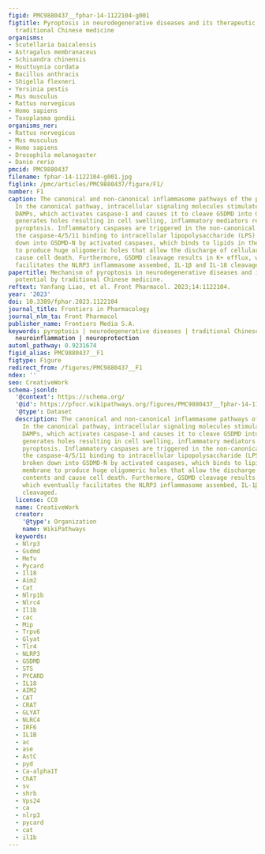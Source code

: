 ```yaml
---
figid: PMC9880437__fphar-14-1122104-g001
figtitle: Pyroptosis in neurodegenerative diseases and its therapeutic potential by
  traditional Chinese medicine
organisms:
- Scutellaria baicalensis
- Astragalus membranaceus
- Schisandra chinensis
- Houttuynia cordata
- Bacillus anthracis
- Shigella flexneri
- Yersinia pestis
- Mus musculus
- Rattus norvegicus
- Homo sapiens
- Toxoplasma gondii
organisms_ner:
- Rattus norvegicus
- Mus musculus
- Homo sapiens
- Drosophila melanogaster
- Danio rerio
pmcid: PMC9880437
filename: fphar-14-1122104-g001.jpg
figlink: /pmc/articles/PMC9880437/figure/F1/
number: F1
caption: The canonical and non-canonical inflammasome pathways of the pyroptosis.
  In the canonical pathway, intracellular signaling molecules stimulate PAMPs and
  DAMPs, which activates caspase-1 and causes it to cleave GSDMD into GSDMD-N. GSDMD-N
  generates holes resulting in cell swelling, inflammatory mediators release, and
  pyroptosis. Inflammatory caspases are triggered in the non-canonical pathway by
  the caspase-4/5/11 binding to intracellular lipopolysaccharide (LPS). GSDMD is broken
  down into GSDMD-N by activated caspases, which binds to lipids in the plasma membrane
  to produce huge oligomeric holes that allow the discharge of cellular contents and
  cause cell death. Furthermore, GSDMD cleavage results in K+ efflux, which eventually
  facilitates the NLRP3 inflammasome assembed, IL-1β and IL-18 cleavaged.
papertitle: Mechanism of pyroptosis in neurodegenerative diseases and its therapeutic
  potential by traditional Chinese medicine.
reftext: Yanfang Liao, et al. Front Pharmacol. 2023;14:1122104.
year: '2023'
doi: 10.3389/fphar.2023.1122104
journal_title: Frontiers in Pharmacology
journal_nlm_ta: Front Pharmacol
publisher_name: Frontiers Media S.A.
keywords: pyroptosis | neurodegenerative diseases | traditional Chinese medicine |
  neuroinflammation | neuroprotection
automl_pathway: 0.9231674
figid_alias: PMC9880437__F1
figtype: Figure
redirect_from: /figures/PMC9880437__F1
ndex: ''
seo: CreativeWork
schema-jsonld:
  '@context': https://schema.org/
  '@id': https://pfocr.wikipathways.org/figures/PMC9880437__fphar-14-1122104-g001.html
  '@type': Dataset
  description: The canonical and non-canonical inflammasome pathways of the pyroptosis.
    In the canonical pathway, intracellular signaling molecules stimulate PAMPs and
    DAMPs, which activates caspase-1 and causes it to cleave GSDMD into GSDMD-N. GSDMD-N
    generates holes resulting in cell swelling, inflammatory mediators release, and
    pyroptosis. Inflammatory caspases are triggered in the non-canonical pathway by
    the caspase-4/5/11 binding to intracellular lipopolysaccharide (LPS). GSDMD is
    broken down into GSDMD-N by activated caspases, which binds to lipids in the plasma
    membrane to produce huge oligomeric holes that allow the discharge of cellular
    contents and cause cell death. Furthermore, GSDMD cleavage results in K+ efflux,
    which eventually facilitates the NLRP3 inflammasome assembed, IL-1β and IL-18
    cleavaged.
  license: CC0
  name: CreativeWork
  creator:
    '@type': Organization
    name: WikiPathways
  keywords:
  - Nlrp3
  - Gsdmd
  - Mefv
  - Pycard
  - Il18
  - Aim2
  - Cat
  - Nlrp1b
  - Nlrc4
  - Il1b
  - cac
  - Mip
  - Trpv6
  - Glyat
  - Tlr4
  - NLRP3
  - GSDMD
  - STS
  - PYCARD
  - IL18
  - AIM2
  - CAT
  - CRAT
  - GLYAT
  - NLRC4
  - IRF6
  - IL1B
  - ac
  - ase
  - AstC
  - pyd
  - Ca-alpha1T
  - ChAT
  - sv
  - shrb
  - Vps24
  - ca
  - nlrp3
  - pycard
  - cat
  - il1b
---
```

